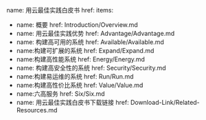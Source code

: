name: 用云最佳实践白皮书 
href: 
items:

- name: 概要
  href: Introduction/Overview.md
- name: 用云最佳实践优势
  href: Advantage/Advantage.md
- name: 构建高可用的系统
  href: Available/Available.md
- name:构建可扩展的系统
  href: Expand/Expand.md
- name:构建高性能系统
  href: Energy/Energy.md
- name: 构建高安全性的系统
  href: Security/Security.md
- name:构建易运维的系统
  href: Run/Run.md
- name:构建高性价比系统
  href: Value/Value.md
- name:六高服务
  href: Six/Six.md
- name: 用云最佳实践白皮书下载链接
  href: Download-Link/Related-Resources.md
